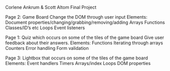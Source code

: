 Corlene Ankrum & Scott Altom Final Project

Page 2: Game Board
Change the DOM through user input
Elements:
Document properties/changing/grabbing/removing/adding
Arrays
Functions
Classes/ID’s etc
Loops
Event listeners

Page 1: Quiz which occurs on some of the tiles of the game board
Give user feedback about their answers.
Elements:
Functions
Iterating through arrays
Counters
Error handling
Form validation

Page 3: Lightbox that occurs on some of the tiles of the game board
Elements:
Event handlers
Timers
Arrays/index
Loops
DOM properties




